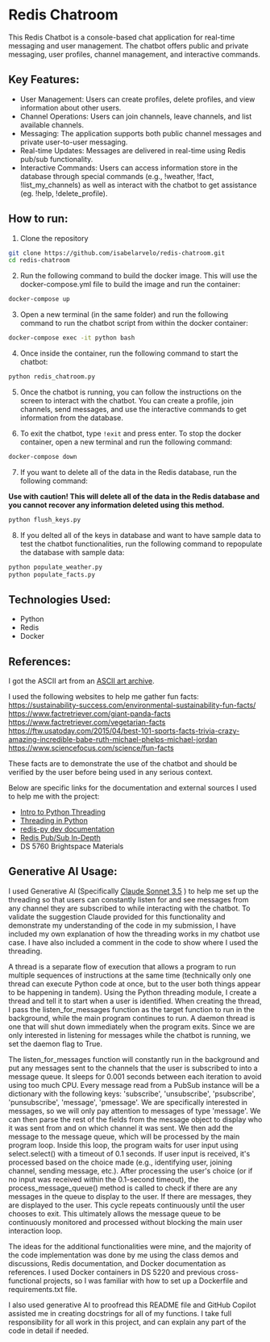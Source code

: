 # Redis Chatroom

This Redis Chatbot is a console-based chat application for real-time messaging and user management. The chatbot offers public and private messaging, user profiles, channel management, and interactive commands.

## Key Features:

* User Management: Users can create profiles, delete profiles, and view information about other users.
* Channel Operations: Users can join channels, leave channels, and list available channels.
* Messaging: The application supports both public channel messages and private user-to-user messaging.
* Real-time Updates: Messages are delivered in real-time using Redis pub/sub functionality.
* Interactive Commands: Users can access information store in the database through special commands (e.g., !weather, !fact, !list_my_channels) as well as interact with the chatbot to get assistance (eg. !help, !delete_profile).


## How to run:

1. Clone the repository

```bash
git clone https://github.com/isabelarvelo/redis-chatroom.git
cd redis-chatroom
```


2. Run the following command to build the docker image. This will use the docker-compose.yml file to build the image and run the container:

```bash
docker-compose up
```

3. Open a new terminal (in the same folder) and run the following command to run the chatbot script from within the docker container:

```bash
docker-compose exec -it python bash
```

4. Once inside the container, run the following command to start the chatbot:

```bash
python redis_chatroom.py 
```

5. Once the chatbot is running, you can follow the instructions on the screen to interact with the chatbot. You can create a profile, join channels, send messages, and use the interactive commands to get information from the database.

6. To exit the chatbot, type `!exit` and press enter. To stop the docker container, open a new terminal and run the following command:

```bash
docker-compose down
```

7. If you want to delete all of the data in the Redis database, run the following command:

**Use with caution! This will delete all of the data in the Redis database and you cannot recover any information deleted using this method.**

```bash
python flush_keys.py
```
8. If you delted all of the keys in database and want to have sample data to test the chatbot functionalities, run the following command to repopulate the database with sample data:

```bash
python populate_weather.py
python populate_facts.py
```


## Technologies Used:

- Python
- Redis
- Docker


## References:

I got the ASCII art from an [ASCII art archive](https://www.asciiart.eu/computers/computers). 

I used the following websites to help me gather fun facts:
https://sustainability-success.com/environmental-sustainability-fun-facts/
https://www.factretriever.com/giant-panda-facts
https://www.factretriever.com/vegetarian-facts
https://ftw.usatoday.com/2015/04/best-101-sports-facts-trivia-crazy-amazing-incredible-babe-ruth-michael-phelps-michael-jordan
https://www.sciencefocus.com/science/fun-facts

These facts are to demonstrate the use of the chatbot and should be verified by the user before being used in any serious context.

Below are specific links for the documentation and external sources I used to help me with the project:
- [Intro to Python Threading](https://realpython.com/intro-to-python-threading/)
- [Threading in Python](https://superfastpython.com/threading-in-python/)
- [redis-py dev documentation](https://redis-py.readthedocs.io/en/stable/index.html)
- [Redis Pub/Sub In-Depth](https://medium.com/@joudwawad/redis-pub-sub-in-depth-d2c6f4334826)
- DS 5760 Brightspace Materials 


## Generative AI Usage:

I used Generative AI (Specifically [Claude Sonnet 3.5](https://www.anthropic.com/news/claude-3-5-sonnet) ) to help me set up the threading so that users can constantly listen for and see messages from any channel they are subscribed to while interacting with the chatbot. To validate the suggestion Claude provided for this functionality and demonstrate my understanding of the code in my submission, I have included my own explanation of how the threading works in my chatbot use case. I have also included a comment in the code to show where I used the threading.

A thread is a separate flow of execution that allows a program to run multiple sequences of instructions at the same time (technically only one thread can execute Python code at once, but to the user both things appear to be happening in tandem). Using the Python threading module, I create a thread and tell it to start when a user is identified. When creating the thread, I pass the listen_for_messages function as the target function to run in the background, while the main program continues to run. A daemon thread is one that will shut down immediately when the program exits. Since we are only interested in listening for messages while the chatbot is running, we set the daemon flag to True.

The listen_for_messages function will constantly run in the background and put any messages sent to the channels that the user is subscribed to into a message queue. It sleeps for 0.001 seconds between each iteration to avoid using too much CPU. Every message read from a PubSub instance will be a dictionary with the following keys: 'subscribe', 'unsubscribe', 'psubscribe', 'punsubscribe', 'message', 'pmessage'. We are specifically interested in messages, so we will only pay attention to messages of type 'message'. We can then parse the rest of the fields from the message object to display who it was sent from and on which channel it was sent. We then add the message to the message queue, which will be processed by the main program loop. Inside this loop, the program waits for user input using select.select() with a timeout of 0.1 seconds. If user input is received, it's processed based on the choice made (e.g., identifying user, joining channel, sending message, etc.). After processing the user's choice (or if no input was received within the 0.1-second timeout), the process_message_queue() method is called to check if there are any messages in the queue to display to the user. If there are messages, they are displayed to the user. This cycle repeats continuously until the user chooses to exit. This ultimately allows the message queue to be continuously monitored and processed without blocking the main user interaction loop.

The ideas for the additional functionalities were mine, and the majority of the code implementation was done by me using the class demos and discussions, Redis documentation, and Docker documentation as references. I used Docker containers in DS 5220 and previous cross-functional projects, so I was familiar with how to set up a Dockerfile and requirements.txt file.

I also used generative AI to proofread this README file and GitHub Copilot assisted me in creating docstrings for all of my functions. I take full responsibility for all work in this project, and can explain any part of the code in detail if needed.
